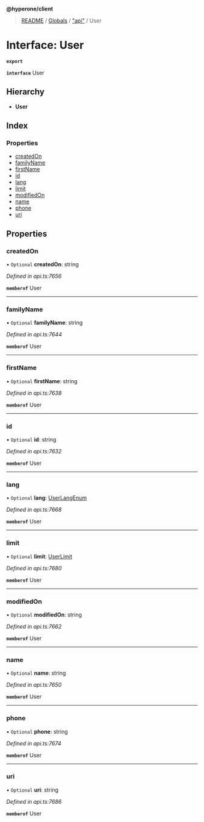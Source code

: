 **@hyperone/client**

> [README](../README.md) / [Globals](../globals.md) / ["api"](../modules/_api_.md) / User

# Interface: User

**`export`** 

**`interface`** User

## Hierarchy

* **User**

## Index

### Properties

* [createdOn](_api_.user.md#createdon)
* [familyName](_api_.user.md#familyname)
* [firstName](_api_.user.md#firstname)
* [id](_api_.user.md#id)
* [lang](_api_.user.md#lang)
* [limit](_api_.user.md#limit)
* [modifiedOn](_api_.user.md#modifiedon)
* [name](_api_.user.md#name)
* [phone](_api_.user.md#phone)
* [uri](_api_.user.md#uri)

## Properties

### createdOn

• `Optional` **createdOn**: string

*Defined in api.ts:7656*

**`memberof`** User

___

### familyName

• `Optional` **familyName**: string

*Defined in api.ts:7644*

**`memberof`** User

___

### firstName

• `Optional` **firstName**: string

*Defined in api.ts:7638*

**`memberof`** User

___

### id

• `Optional` **id**: string

*Defined in api.ts:7632*

**`memberof`** User

___

### lang

• `Optional` **lang**: [UserLangEnum](../enums/_api_.userlangenum.md)

*Defined in api.ts:7668*

**`memberof`** User

___

### limit

• `Optional` **limit**: [UserLimit](_api_.userlimit.md)

*Defined in api.ts:7680*

**`memberof`** User

___

### modifiedOn

• `Optional` **modifiedOn**: string

*Defined in api.ts:7662*

**`memberof`** User

___

### name

• `Optional` **name**: string

*Defined in api.ts:7650*

**`memberof`** User

___

### phone

• `Optional` **phone**: string

*Defined in api.ts:7674*

**`memberof`** User

___

### uri

• `Optional` **uri**: string

*Defined in api.ts:7686*

**`memberof`** User
